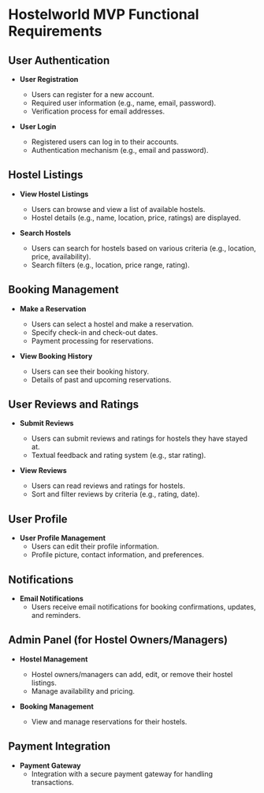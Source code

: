 # Hostelworld MVP Functional Requirements

## User Authentication

- **User Registration**

  - Users can register for a new account.
  - Required user information (e.g., name, email, password).
  - Verification process for email addresses.

- **User Login**
  - Registered users can log in to their accounts.
  - Authentication mechanism (e.g., email and password).

## Hostel Listings

- **View Hostel Listings**

  - Users can browse and view a list of available hostels.
  - Hostel details (e.g., name, location, price, ratings) are displayed.

- **Search Hostels**
  - Users can search for hostels based on various criteria (e.g., location, price, availability).
  - Search filters (e.g., location, price range, rating).

## Booking Management

- **Make a Reservation**

  - Users can select a hostel and make a reservation.
  - Specify check-in and check-out dates.
  - Payment processing for reservations.

- **View Booking History**
  - Users can see their booking history.
  - Details of past and upcoming reservations.

## User Reviews and Ratings

- **Submit Reviews**

  - Users can submit reviews and ratings for hostels they have stayed at.
  - Textual feedback and rating system (e.g., star rating).

- **View Reviews**
  - Users can read reviews and ratings for hostels.
  - Sort and filter reviews by criteria (e.g., rating, date).

## User Profile

- **User Profile Management**
  - Users can edit their profile information.
  - Profile picture, contact information, and preferences.

## Notifications

- **Email Notifications**
  - Users receive email notifications for booking confirmations, updates, and reminders.

## Admin Panel (for Hostel Owners/Managers)

- **Hostel Management**

  - Hostel owners/managers can add, edit, or remove their hostel listings.
  - Manage availability and pricing.

- **Booking Management**
  - View and manage reservations for their hostels.

## Payment Integration

- **Payment Gateway**
  - Integration with a secure payment gateway for handling transactions.
